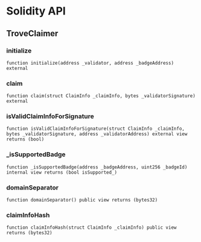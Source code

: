 # Solidity API

## TroveClaimer

### initialize

```solidity
function initialize(address _validator, address _badgeAddress) external
```

### claim

```solidity
function claim(struct ClaimInfo _claimInfo, bytes _validatorSignature) external
```

### isValidClaimInfoForSignature

```solidity
function isValidClaimInfoForSignature(struct ClaimInfo _claimInfo, bytes _validatorSignature, address _validatorAddress) external view returns (bool)
```

### _isSupportedBadge

```solidity
function _isSupportedBadge(address _badgeAddress, uint256 _badgeId) internal view returns (bool isSupported_)
```

### domainSeparator

```solidity
function domainSeparator() public view returns (bytes32)
```

### claimInfoHash

```solidity
function claimInfoHash(struct ClaimInfo _claimInfo) public view returns (bytes32)
```

